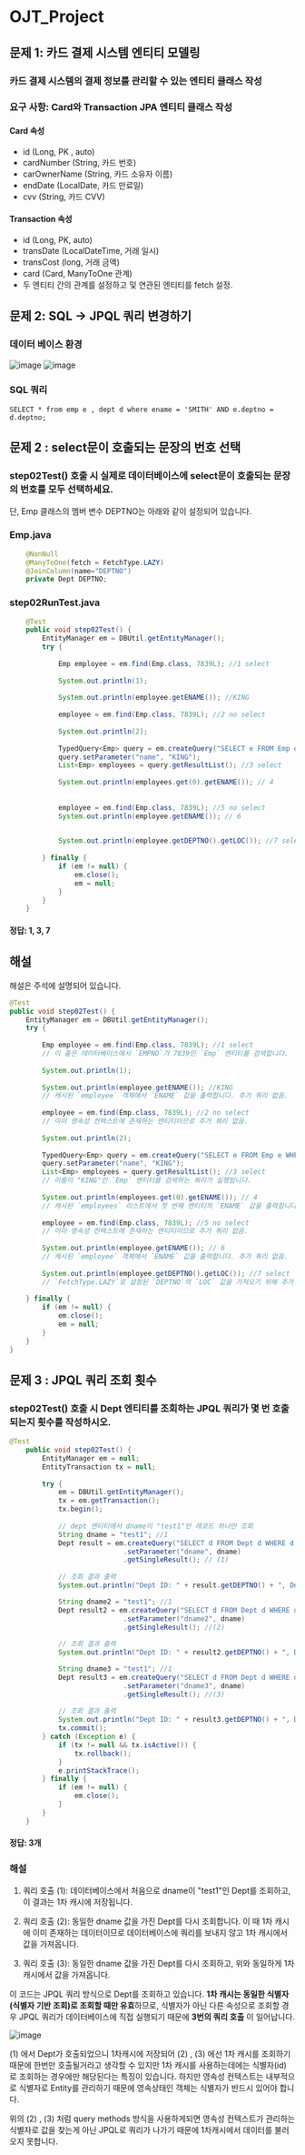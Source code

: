 # OJT_Project
## 문제 1: 카드 결제 시스템 엔티티 모델링
### 카드 결제 시스템의 결제 정보를 관리할 수 있는 엔티티 클래스 작성
### 요구 사항: Card와 Transaction JPA 엔티티 클래스 작성
#### Card 속성
- id (Long, PK , auto)
- cardNumber (String, 카드 번호)
- carOwnerName (String, 카드 소유자 이름)
- endDate (LocalDate, 카드 만료일)
- cvv (String, 카드 CVV)

#### Transaction 속성

- id (Long, PK, auto)
- transDate (LocalDateTime, 거래 일시)
- transCost (long, 거래 금액)
- card (Card, ManyToOne 관계)
- 두 엔티티 간의 관계를 설정하고 및 연관된 엔티티를 fetch 설정.

## 문제 2: SQL -> JPQL 쿼리 변경하기
### 데이터 베이스 환경
![image](https://github.com/user-attachments/assets/3991de01-04c2-498d-ad19-ba573593b20e)
![image](https://github.com/user-attachments/assets/1fb5455d-20a6-4dfc-a12e-e35fe8fe1b41)

### SQL 쿼리 
```
SELECT * from emp e , dept d where ename = 'SMITH' AND e.deptno = d.deptno;
```

## 문제 2 : select문이 호출되는 문장의 번호 선택
### step02Test() 호출 시 실제로 데이터베이스에 select문이 호출되는 문장의 번호를 모두 선택하세요.
단, Emp 클래스의 멤버 변수 DEPTNO는 아래와 같이 설정되어 있습니다.

### Emp.java

```java
    @NonNull
    @ManyToOne(fetch = FetchType.LAZY)
    @JoinColumn(name="DEPTNO")
    private Dept DEPTNO;
```

### step02RunTest.java
```java
	@Test
	public void step02Test() {
	    EntityManager em = DBUtil.getEntityManager();
	    try {
	    	
	        Emp employee = em.find(Emp.class, 7839L); //1 select
	        
	        System.out.println(1);
	        
	        System.out.println(employee.getENAME()); //KING
	        
	        employee = em.find(Emp.class, 7839L); //2 no select 
	        
	        System.out.println(2);
	        
            TypedQuery<Emp> query = em.createQuery("SELECT e FROM Emp e WHERE e.ENAME = :name", Emp.class);
            query.setParameter("name", "KING");
            List<Emp> employees = query.getResultList(); //3 select
            
            System.out.println(employees.get(0).getENAME()); // 4
            
            
            employee = em.find(Emp.class, 7839L); //5 no select 
            System.out.println(employee.getENAME()); // 6
	        

	        System.out.println(employee.getDEPTNO().getLOC()); //7 select
	        
	    } finally {
	        if (em != null) {
	            em.close();
	            em = null;
	        }
	    }
	}

```



#### 정답: 1, 3, 7
## 해설
해설은 주석에 설명되어 있습니다.
```java
@Test
public void step02Test() {
    EntityManager em = DBUtil.getEntityManager();
    try {
        
        Emp employee = em.find(Emp.class, 7839L); //1 select
        // 이 줄은 데이터베이스에서 `EMPNO`가 7839인 `Emp` 엔티티를 검색합니다.
        
        System.out.println(1);
        
        System.out.println(employee.getENAME()); //KING
        // 캐시된 `employee` 객체에서 `ENAME` 값을 출력합니다. 추가 쿼리 없음.
        
        employee = em.find(Emp.class, 7839L); //2 no select
        // 이미 영속성 컨텍스트에 존재하는 엔티티이므로 추가 쿼리 없음.
        
        System.out.println(2);
        
        TypedQuery<Emp> query = em.createQuery("SELECT e FROM Emp e WHERE e.ENAME = :name", Emp.class);
        query.setParameter("name", "KING");
        List<Emp> employees = query.getResultList(); //3 select
        // 이름이 "KING"인 `Emp` 엔티티를 검색하는 쿼리가 실행됩니다.
        
        System.out.println(employees.get(0).getENAME()); // 4
        // 캐시된 `employees` 리스트에서 첫 번째 엔티티의 `ENAME` 값을 출력합니다. 추가 쿼리 없음.
        
        employee = em.find(Emp.class, 7839L); //5 no select
        // 이미 영속성 컨텍스트에 존재하는 엔티티이므로 추가 쿼리 없음.
        
        System.out.println(employee.getENAME()); // 6
        // 캐시된 `employee` 객체에서 `ENAME` 값을 출력합니다. 추가 쿼리 없음.
        
        System.out.println(employee.getDEPTNO().getLOC()); //7 select
        // `FetchType.LAZY`로 설정된 `DEPTNO`의 `LOC` 값을 가져오기 위해 추가 쿼리가 실행됩니다.
        
    } finally {
        if (em != null) {
            em.close();
            em = null;
        }
    }
}

```



## 문제 3 : JPQL 쿼리 조회 횟수 
### step02Test() 호출 시 Dept 엔티티를 조회하는 JPQL 쿼리가 몇 번 호출되는지 횟수를 작성하시오.
```java
@Test
	public void step02Test() {
	    EntityManager em = null;
	    EntityTransaction tx = null;
	
	    try {
	        em = DBUtil.getEntityManager();
	        tx = em.getTransaction();
	        tx.begin();
	
	        // dept 엔티티에서 dname이 "test1"인 레코드 하나만 조회
	        String dname = "test1"; //1
	        Dept result = em.createQuery("SELECT d FROM Dept d WHERE d.DNAME = :dname", Dept.class)
	                        .setParameter("dname", dname)
	                        .getSingleResult(); // (1)
	
	        // 조회 결과 출력
	        System.out.println("Dept ID: " + result.getDEPTNO() + ", Dname: " + result.getDNAME() + ", Location: " + result.getLOC());

	        String dname2 = "test1"; //1
	        Dept result2 = em.createQuery("SELECT d FROM Dept d WHERE d.DNAME = :dname2", Dept.class)
	                        .setParameter("dname2", dname)
	                        .getSingleResult(); //(2)
 
	        // 조회 결과 출력
	        System.out.println("Dept ID: " + result2.getDEPTNO() + ", Dname: " + result2.getDNAME() + ", Location: " + result2.getLOC());

	        String dname3 = "test1"; //1
	        Dept result3 = em.createQuery("SELECT d FROM Dept d WHERE d.DNAME = :dname3", Dept.class)
	                        .setParameter("dname3", dname)
	                        .getSingleResult(); //(3)
	        
	        // 조회 결과 출력
	        System.out.println("Dept ID: " + result3.getDEPTNO() + ", Dname: " + result3.getDNAME() + ", Location: " + result3.getLOC());
	        tx.commit();
	    } catch (Exception e) {
	        if (tx != null && tx.isActive()) {
	            tx.rollback();
	        }
	        e.printStackTrace();
	    } finally {
	        if (em != null) {
	            em.close();
	        }
	    }
	}

```


#### 정답: 3개
### 해설

1. 쿼리 호출 (1): 데이터베이스에서 처음으로 dname이 "test1"인 Dept를 조회하고, 이 결과는 1차 캐시에 저장됩니다.

2. 쿼리 호출 (2): 동일한 dname 값을 가진 Dept를 다시 조회합니다. 이 때 1차 캐시에 이미 존재하는 데이터이므로 데이터베이스에 쿼리를 보내지 않고 1차 캐시에서 값을 가져옵니다.

3. 쿼리 호출 (3): 동일한 dname 값을 가진 Dept를 다시 조회하고, 위와 동일하게 1차 캐시에서 값을 가져옵니다.

이 코드는 JPQL 쿼리 방식으로 Dept를 조회하고 있습니다. **1차 캐시는 동일한 식별자(식별자 기반 조회)로 조회할 때만 유효**하므로, 식별자가 아닌 다른 속성으로 조회할 경우 JPQL 쿼리가 데이터베이스에 직접 실행되기 때문에 **3번의 쿼리 호출** 이 일어납니다. 

![image](https://github.com/user-attachments/assets/bd2e972c-ce22-4f31-9e02-cae3ca111780)

(1) 에서 Dept가 호출되었으니 1차캐시에 저장되어 (2) , (3) 에선 1차 캐시를 조회하기 때문에 한번만 호출될거라고 생각할 수 있지만 1차 캐시를 사용하는데에는 식별자(id) 로 조회하는 경우에만 해당된다는 특징이 있습니다. 하지만 영속성 컨텍스트는 내부적으로 식별자로 Entity를 관리하기 때문에 영속상태인 객체는 식별자가 반드시 있어야 합니다.

위의 (2) , (3) 처럼 query methods 방식을 사용하게되면 영속성 컨텍스트가 관리하는 식별자로 값을 찾는게 아닌 JPQL로 쿼리가 나가기 때문에 1차캐시에서 데이터를 불러오지 못합니다.
